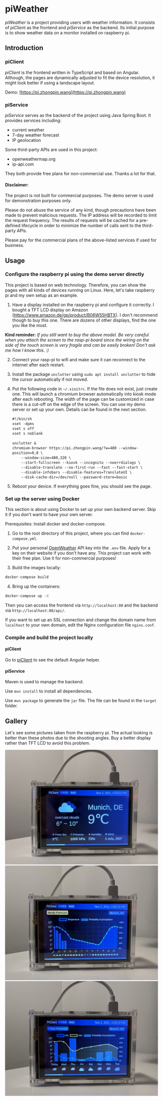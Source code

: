 # piWeather
*piWeather* is a project providing users with weather information.
It consists of *piClient* as the frontend and *piService* as the backend.
Its initial purpose is to show weather data on a monitor installed on raspberry pi.

## Introduction
### piClient
*piClient* is the frontend written in TypeScript and based on Angular.
Although, the pages are dynamically adjusted to fit the device resolution,
it might look better if using a landscape layout.

Demo: [https://pi.zhongpin.wang](https://pi.zhongpin.wang)

### piService
*piService* serves as the backend of the project using Java Spring Boot.
It provides services including:
- current weather
- 7-day weather forecast
- IP geolocation

Some third-party APIs are used in this project:
- openweathermap.org
- ip-api.com

They both provide free plans for non-commercial use. Thanks a lot for that.

#### Disclaimer:

The project is not built for commercial purposes.
The demo server is used for demonstration purposes only.

Please do not abuse the service of any kind,
though precautions have been made to prevent malicious requests.
The IP address will be recorded to limit the request frequency.
The results of requests will be cached for a pre-defined lifecycle
in order to minimize the number of calls sent to the third-party APIs.

Please pay for the commercial plans of the above-listed services if used for business.

## Usage
### Configure the raspberry pi using the demo server directly
This project is based on web technology.
Therefore, you can show the pages with all kinds of devices running on Linux.
Here, let's take raspberry pi and my own setup as an example.

1. Have a display installed on the raspberry pi and configure it correctly.
   I bought a TFT LCD display on Amazon (https://www.amazon.de/gp/product/B06W55HBTX).
   I don't recommend though to buy this one. There are dozens of other displays, find the one you like the most.

**Kind reminder:** *If you still want to buy the above model.*
*Be very careful when you attach the screen to the rasp-pi board since the wiring on the side of the touch screen is very fragile and can be easily broken! Don't ask me how I know this. :)*

2. Connect your rasp-pi to wifi and make sure it can reconnect to the internet after each restart.

3. Install the package `unclutter` using `sudo apt install unclutter` to hide the cursor automatically if not moved.

4. Put the following code in `~/.xinitrc`. If the file does not exist, just create one.
   This will launch a chromium browser automatically into kiosk mode after each rebooting.
   The width of the page can be customized in case there is a cut-off on the edge of the screen.
   You can use my demo server or set up your own. Details can be found in the next section.

    ```shell
    #!/bin/sh
    xset -dpms
    xset s off
    xset s noblank
    
    unclutter &
    chromium-browser https://pi.zhongpin.wang/?w=480 --window-position=0,0 \
        --window-size=480,320 \
        --start-fullscreen --kiosk --incognito --noerrdialogs \
        --disable-translate --no-first-run --fast --fast-start \
        --disable-infobars --disable-features=TranslateUI \
        --disk-cache-dir=/dev/null --password-store=basic
    ```
5. Reboot your device. If everything goes fine, you should see the page.

### Set up the server using Docker
This section is about using Docker to set up your own backend server.
Skip it if you don't want to have your own server.

Prerequisites: Install docker and docker-compose.

1. Go to the root directory of this project, where you can find `docker-compose.yml`.

2. Put your personal [OpenWeather](https://openweathermap.org/api) API key into the `.env` file.
   Apply for a key on their website if you don't have any.
   This project can work with their free plan. Use it for non-commercial purposes!

3. Build the images locally:
```bash
docker-compose build
```

4. Bring up the containers:
```bash
docker-compose up -d
```

Then you can access the frontend via `http://localhost:80`
and the backend via `http://localhost:80/api/`.

If you want to set up an SSL connection and change the domain name from `localhost` to your own domain,
edit the Nginx configuration file `nginx.conf`.

### Compile and build the project locally
#### piClient
Go to [piClient](./piClient) to see the default Angular helper.

#### piService
Maven is used to manage the backend.

Use `mvn install` to install all dependencies.

Use `mvn package` to generate the `jar` file. The file can be found in the `target` folder.

## Gallery
Let's see some pictures taken from the raspberry pi.
The actual looking is better than these photos due to the shooting angles.
Buy a better display rather than TFT LCD to avoid this problem.

![pi-weather-1](./docs/images/pi-weather-1.jpg "pi-weather-1")
![pi-weather-2](./docs/images/pi-weather-2.jpg "pi-weather-2")
![pi-weather-3](./docs/images/pi-weather-3.jpg "pi-weather-3")
